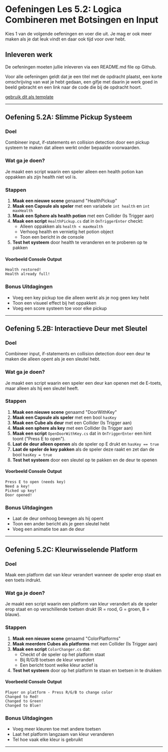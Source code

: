 # Oefeningen Les 5.2: Logica Combineren met Botsingen en Input

Kies 1 van de volgende oefeningen en voer die uit. Je mag er ook meer maken als je dat leuk vindt en daar ook tijd voor over hebt.

## Inleveren werk

De oefeningen moeten jullie inleveren via een README.md file op Github.

Voor alle oefeningen geldt dat je een titel met de opdracht plaatst, een korte omschrijving van wat je hebt gedaan, een gifje met daarin je werk goed in beeld gebracht en een link naar de code die bij de opdracht hoort.

[gebruik dit als template](../README.md#voorbeeld-readme-opdracht-format)

---

## Oefening 5.2A: Slimme Pickup Systeem

### Doel

Combineer input, if-statements en collision detection door een pickup systeem te maken dat alleen werkt onder bepaalde voorwaarden.

### Wat ga je doen?

Je maakt een script waarin een speler alleen een health potion kan oppakken als zijn health niet vol is.

### Stappen

1. **Maak een nieuwe scene** genaamd "HealthPickup"
2. **Maak een Capsule als speler** met een variabele `int health` en `int maxHealth`
3. **Maak een Sphere als health potion** met een Collider (Is Trigger aan)
4. **Maak een script** `HealthPickup.cs` dat in `OnTriggerEnter` checkt:
   - Alleen oppakken als `health < maxHealth`
   - Verhoog health en vernietig het potion object
   - Toon een bericht in de console
5. **Test het systeem** door health te veranderen en te proberen op te pakken

#### Voorbeeld Console Output

```
Health restored!
Health already full!
```

### Bonus Uitdagingen

- Voeg een key pickup toe die alleen werkt als je nog geen key hebt
- Toon een visueel effect bij het oppakken
- Voeg een score systeem toe voor elke pickup

---

## Oefening 5.2B: Interactieve Deur met Sleutel

### Doel

Combineer input, if-statements en collision detection door een deur te maken die alleen opent als je een sleutel hebt.

### Wat ga je doen?

Je maakt een script waarin een speler een deur kan openen met de E-toets, maar alleen als hij een sleutel heeft.

### Stappen

1. **Maak een nieuwe scene** genaamd "DoorWithKey"
2. **Maak een Capsule als speler** met een bool `hasKey`
3. **Maak een Cube als deur** met een Collider (Is Trigger aan)
4. **Maak een sphere als key** met een Collider (Is Trigger aan)
5. **Maak een script** `OpenDoorWithKey.cs` dat in `OnTriggerEnter` een hint toont ("Press E to open").
6. **Laat de deur alleen openen** als de speler op E drukt en `hasKey == true`
7. **Laat de speler de key pakken** als de speler deze raakt en zet dan de bool `hasKey = true`
8. **Test het systeem** door een sleutel op te pakken en de deur te openen

#### Voorbeeld Console Output

```
Press E to open (needs key)
Need a key!
Picked up key!
Door opened!
```

### Bonus Uitdagingen

- Laat de deur omhoog bewegen als hij opent
- Toon een ander bericht als je geen sleutel hebt
- Voeg een animatie toe aan de deur

---

## Oefening 5.2C: Kleurwisselende Platform

### Doel

Maak een platform dat van kleur verandert wanneer de speler erop staat en een toets indrukt.

### Wat ga je doen?

Je maakt een script waarin een platform van kleur verandert als de speler erop staat en op verschillende toetsen drukt (R = rood, G = groen, B = blauw).

### Stappen

1. **Maak een nieuwe scene** genaamd "ColorPlatforms"
2. **Maak meerdere Cubes als platforms** met een Collider (Is Trigger aan)
3. **Maak een script** `ColorChanger.cs` dat:
   - Checkt of de speler op het platform staat
   - Bij R/G/B toetsen de kleur verandert
   - Een bericht toont welke kleur actief is
4. **Test het systeem** door op het platform te staan en toetsen in te drukken

#### Voorbeeld Console Output

```
Player on platform - Press R/G/B to change color
Changed to Red!
Changed to Green!
Changed to Blue!
```

### Bonus Uitdagingen

- Voeg meer kleuren toe met andere toetsen
- Laat het platform langzaam van kleur veranderen
- Tel hoe vaak elke kleur is gebruikt

---

